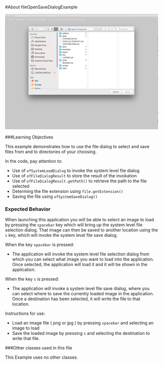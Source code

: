 #About fileOpenSaveDialogExample

![Screenshot of Example, stored as exampleName/screenshot.png (or .gif or .jpg)](fileOpenSaveDialog.png)


###Learning Objectives

This example demonstrates how to use the file dialog to select and save files from and to directories of your choosing.  

In the code, pay attention to: 

* Use of ```ofSystemLoadDialog``` to invoke the system level file dialog
* Use of ```ofFileDialogResult``` to store the result of the invokation
* Use of ```ofFileDialogResult.getPath()``` to retrieve the path to the file selected
* Determing the file extension using ```file.getExtension()```
* Saving the file using ```ofSystemSaveDialog()```


### Expected Behavior

When launching this application you will be able to select an image to load by pressing the ```spacebar``` key which will bring up the system level file selection dialog.  That image can then be saved to another location using the ```s``` key, which will invoke the system level file save dialog. 

When the key ```spacebar``` is pressed:

* The application will invoke the system level file selection dialog from which you can select what image you want to load into the application. Once selected, the application will load it and it will be shown in the application.  

When the key ```s``` is pressed:

* The application will invoke a system level file save dialog, where you can select where to save the currently loaded image in the application. Once a destination has been selected, it will write the file to that location. 

Instructions for use:

* Load an image file ( png or jpg )  by pressing ```spacebar``` and selecting an image to load
* Save the loaded image by pressing ```s``` and selecting the destination to write that file. 


###Other classes used in this file

This Example uses no other classes.